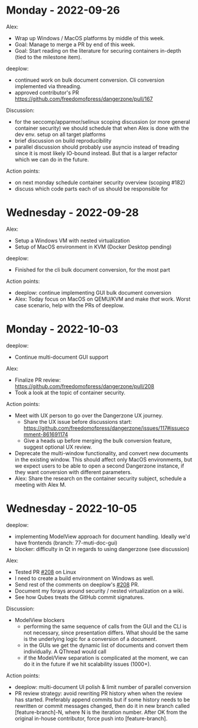 # Monday - 2022-09-26

Alex:
* Wrap up Windows / MacOS platforms by middle of this week.
* Goal: Manage to merge a PR by end of this week.
* Goal: Start reading on the literature for securing containers in-depth (tied to the milestone item).

deeplow:
  * continued work on bulk document conversion. Cli conversion implemented via threading.
  * approved contributor's PR https://github.com/freedomofpress/dangerzone/pull/167

Discussion:
  - for the seccomp/apparmor/selinux scoping discussion (or more general container security) we should schedule that when Alex is done with the dev env. setup on all target platforms
  - brief discussion on build reproducibility
  - parallel discussion should probably use asyncio instead of treading since it is most likely IO-bound instead. But that is a larger refactor which we can do in the future.

Action points:
  - on next monday schedule container security overview (scoping #182)
  - discuss which code parts each of us should be responsible for

# Wednesday - 2022-09-28

Alex:
* Setup a Windows VM with nested virtualization
* Setup of MacOS environment in KVM (Docker Desktop pending)

deeplow:
* Finished for the cli bulk document conversion, for the most part

Action points:
* deeplow: continue implementing GUI bulk document conversion
* Alex: Today focus on MacOS on QEMU/KVM and make *that* work. Worst case scenario, help with the PRs of deeplow.

# Monday - 2022-10-03

deeplow:
 * Continue multi-document GUI support

Alex:
* Finalize PR review: https://github.com/freedomofpress/dangerzone/pull/208
* Took a look at the topic of container security.

Action points:
* Meet with UX person to go over the Dangerzone UX journey.
  - Share the UX issue before discussions start: https://github.com/freedomofpress/dangerzone/issues/117#issuecomment-861691174
  - Give a heads up before merging the bulk conversion feature, suggest optional UX review.
* Deprecate the multi-window functionality, and convert new documents in the existing window. This should affect only MacOS environments, but we expect users to be able to open a second Dangerzone instance, if they want conversion with different parameters.
* Alex: Share the research on the container security subject, schedule a meeting with Alex M.

# Wednesday - 2022-10-05

deeplow:
* implementing ModelView approach for document handling. Ideally we'd have frontends (branch: 77-muti-doc-gui)
* blocker: difficulty in Qt in regards to using dangerzone (see discussion)

Alex:
* Tested PR [#208](https://github.com/freedomofpress/dangerzone/pull/208) on Linux
* I need to create a build environment on Windows as well.
* Send rest of the comments on deeplow's [#208](https://github.com/freedomofpress/dangerzone/pull/208) PR.
* Document my forays around security / nested virtualization on a wiki.
* See how Qubes treats the GitHub commit signatures.

Discussion:
- ModelView blockers
  - performing the same sequence of calls from the GUI and the CLI is not necessary, since presentation differs. What should be the same is the underlying logic for a conversion of a document.
  - in the GUIs we get the dynamic list of documents and convert them individually. A QThread would call
  - if the Model/View separation is complicated at the moment, we can do it in the future if we hit scalability issues (1000+).

Action points:
* deeplow: multi-document UI polish & limit number of parallel conversion
* PR review strategy: avoid rewriting PR history when when the review has started. Preferably append commits but if some history needs to be rewritten or commit messages changed, then do it in new branch called [feature-branch]-N, where N is the iteration number. After OK from the original in-house contributor, force push into [feature-branch].
